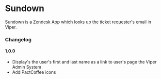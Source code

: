 # Sundown

Sundown is a Zendesk App which looks up the ticket requester's email in Viper.

### Changelog
#### 1.0.0
* Display's the user's first and last name as a link to user's page the Viper Admin System
* Add PactCoffee icons
